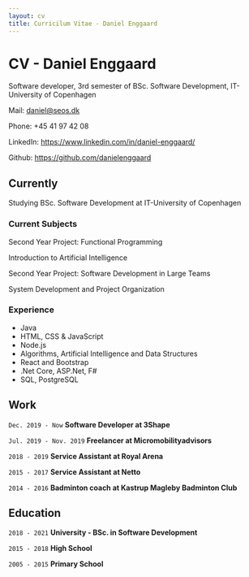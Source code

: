 ```yaml
---
layout: cv
title: Curricilum Vitae - Daniel Enggaard
---
```

# CV - Daniel Enggaard



Software developer, 3rd semester of BSc. Software Development, IT-University of Copenhagen

Mail: daniel@seos.dk

Phone: +45 41 97 42 08

LinkedIn: https://www.linkedin.com/in/daniel-enggaard/

Github: https://github.com/danielenggaard


## Currently

Studying BSc. Software Development at IT-University of Copenhagen


### Current Subjects

Second Year Project: Functional Programming

Introduction to Artificial Intelligence

Second Year Project: Software Development in Large Teams

System Development and Project Organization


### Experience

- Java
- HTML, CSS & JavaScript
- Node.js
- Algorithms, Artificial Intelligence and Data Structures
- React and Bootstrap
- .Net Core, ASP.Net, F#
- SQL, PostgreSQL

## Work

`Dec. 2019 - Now`
__Software Developer at 3Shape__

`Jul. 2019 - Nov. 2019`
__Freelancer at Micromobilityadvisors__

`2018 - 2019`
__Service Assistant at Royal Arena__

`2015 - 2017`
__Service Assistant at Netto__

`2014 - 2016`
__Badminton coach at Kastrup Magleby Badminton Club__


## Education

`2018 - 2021`
__University - BSc. in Software Development__

`2015 - 2018`
__High School__

`2005 - 2015`
__Primary School__
